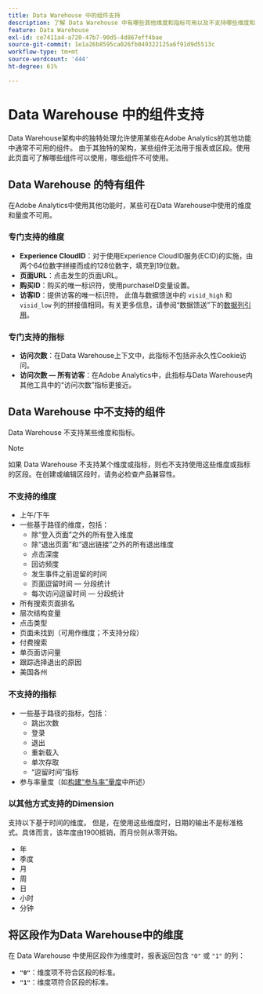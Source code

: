 ```yaml
---
title: Data Warehouse 中的组件支持
description: 了解 Data Warehouse 中有哪些其他维度和指标可用以及不支持哪些维度和指标。
feature: Data Warehouse
exl-id: ce7411a4-a720-47b7-90d5-4d867eff4bae
source-git-commit: 1e1a26b8595ca026fb049322125a6f91d9d5513c
workflow-type: tm+mt
source-wordcount: '444'
ht-degree: 61%

---
```


# Data Warehouse 中的组件支持

Data Warehouse架构中的独特处理允许使用某些在Adobe Analytics的其他功能中通常不可用的组件。 由于其独特的架构，某些组件无法用于报表或区段。使用此页面可了解哪些组件可以使用，哪些组件不可使用。

## Data Warehouse 的特有组件

在Adobe Analytics中使用其他功能时，某些可在Data Warehouse中使用的维度和量度不可用。

### 专门支持的维度

* **Experience CloudID**：对于使用Experience CloudID服务(ECID)的实施，由两个64位数字拼接而成的128位数字，填充到19位数。
* **页面URL**：点击发生的页面URL。
* **购买ID**：购买的唯一标识符，使用purchaseID变量设置。
* **访客ID**：提供访客的唯一标识符。 此值与数据馈送中的 `visid_high` 和 `visid_low` 列的拼接值相同。有关更多信息，请参阅“数据馈送”下的[数据列引用](../analytics-data-feed/c-df-contents/datafeeds-reference.md)。

### 专门支持的指标

* **访问次数**：在Data Warehouse上下文中，此指标不包括非永久性Cookie访问。
* **访问次数 — 所有访客**：在Adobe Analytics中，此指标与Data Warehouse内其他工具中的“访问次数”指标更接近。

## Data Warehouse 中不支持的组件

Data Warehouse 不支持某些维度和指标。

>[!NOTE]
>
>如果 Data Warehouse 不支持某个维度或指标，则也不支持使用这些维度或指标的区段。在创建或编辑区段时，请务必检查产品兼容性。

### 不支持的维度

* 上午/下午
* 一些基于路径的维度，包括：
   * 除“登入页面”之外的所有登入维度
   * 除“退出页面”和“退出链接”之外的所有退出维度
   * 点击深度
   * 回访频度
   * 发生事件之前逗留的时间
   * 页面逗留时间 — 分段统计
   * 每次访问逗留时间 — 分段统计
* 所有搜索页面排名
* 层次结构变量
* 点击类型
* 页面未找到（可用作维度；不支持分段）
* 付费搜索
* 单页面访问量
* 跟踪选择退出的原因
* 美国各州

### 不支持的指标

* 一些基于路径的指标，包括：
   * 跳出次数
   * 登录
   * 退出
   * 重新载入
   * 单次存取
   * “逗留时间”指标
* 参与率量度（如[构建“参与率”量度](/help/components/c-calcmetrics/c-workflow/cm-workflow/c-build-metrics/participation-metric.md)中所述）

### 以其他方式支持的Dimension

支持以下基于时间的维度。 但是，在使用这些维度时，日期的输出不是标准格式。具体而言，该年度由1900抵销，而月份则从零开始。

* 年
* 季度
* 月
* 周
* 日
* 小时
* 分钟

## 将区段作为Data Warehouse中的维度

在 Data Warehouse 中使用区段作为维度时，报表返回包含 `"0"` 或 `"1"` 的列：

* **`"0"`**：维度项不符合区段的标准。
* **`"1"`**：维度项符合区段的标准。
